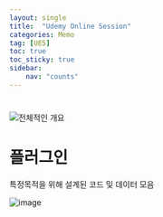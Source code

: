 ```yaml
---
layout: single
title:  "Udemy Online Session"
categories: Memo
tag: [UE5]
toc: true
toc_sticky: true
sidebar:
    nav: "counts"
---
```


# 

![전체적인 개요](https://github.com/silverlnng/AR-Project/assets/112385982/994d9493-ecce-4b69-9399-62ea474cec1e)



# 플러그인

특정목적을 위해 설계된 코드 및 데이터 모음

![image](https://github.com/silverlnng/AR-Project/assets/112385982/96278aed-a144-46a6-9d96-cdb5c8312f0a)
